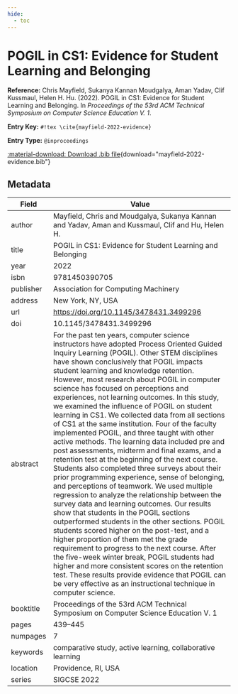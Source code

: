 ```yaml
---
hide:
  - toc
---
```


# POGIL in CS1: Evidence for Student Learning and Belonging

**Reference:** Chris Mayfield, Sukanya Kannan Moudgalya, Aman Yadav, Clif Kussmaul, Helen H. Hu. (2022). POGIL in CS1: Evidence for Student Learning and Belonging. In *Proceedings of the 53rd ACM Technical Symposium on Computer Science Education V. 1*.

<div class="grid" markdown="1">

**Entry Key:** `#!tex \cite{mayfield-2022-evidence}`

**Entry Type:** `@inproceedings`

</div>

[:material-download: Download .bib file](mayfield-2022-evidence.bib){download="mayfield-2022-evidence.bib"}

## Metadata

Field | Value
------|------
author | Mayfield, Chris and Moudgalya, Sukanya Kannan and Yadav, Aman and Kussmaul, Clif and Hu, Helen H.
title | POGIL in CS1: Evidence for Student Learning and Belonging
year | 2022
isbn | 9781450390705
publisher | Association for Computing Machinery
address | New York, NY, USA
url | https://doi.org/10.1145/3478431.3499296
doi | 10.1145/3478431.3499296
abstract | For the past ten years, computer science instructors have adopted Process Oriented Guided Inquiry Learning (POGIL). Other STEM disciplines have shown conclusively that POGIL impacts student learning and knowledge retention. However, most research about POGIL in computer science has focused on perceptions and experiences, not learning outcomes. In this study, we examined the influence of POGIL on student learning in CS1. We collected data from all sections of CS1 at the same institution. Four of the faculty implemented POGIL, and three taught with other active methods. The learning data included pre and post assessments, midterm and final exams, and a retention test at the beginning of the next course. Students also completed three surveys about their prior programming experience, sense of belonging, and perceptions of teamwork. We used multiple regression to analyze the relationship between the survey data and learning outcomes. Our results show that students in the POGIL sections outperformed students in the other sections. POGIL students scored higher on the post-test, and a higher proportion of them met the grade requirement to progress to the next course. After the five-week winter break, POGIL students had higher and more consistent scores on the retention test. These results provide evidence that POGIL can be very effective as an instructional technique in computer science.
booktitle | Proceedings of the 53rd ACM Technical Symposium on Computer Science Education V. 1
pages | 439–445
numpages | 7
keywords | comparative study, active learning, collaborative learning
location | Providence, RI, USA
series | SIGCSE 2022
